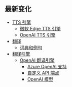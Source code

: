 <h2 class="title">最新变化</h2>
<div class="sponsor-container"></div>
<div class="ww-ads wwads-cn wwads-horizontal" data-id="327"></div>

* [TTS 引擎](/updates/v3.6#tts-engines)
    * [微软 Edge TTS 引擎](/updates/v3.6#microsoft-edge-tts-engine)
    * [OpenAI TTS 引擎](/updates/v3.6#openai-tts-engine)
* [翻译](/updates/v3.6#translation)
  * [词典和例句](/updates/v3.6#dictionary-and-example-sentences)
* [翻译引擎](/updates/v3.6#translation-engine)
  * [OpenAI 翻译引擎](/updates/v3.6#openai-translator-engine)
    * [Azure OpenAI 支持](/updates/v3.6#azure-openai-support)
    * [自定义 API 端点](/updates/v3.6#customize-openai-api-endpoint)
    * [OpenAI 模型](/updates/v3.6#openai-models)
